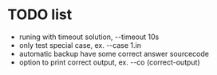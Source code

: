 # TODO list
 - runing with timeout solution, --timeout 10s
 - only test special case, ex. --case 1.in
 - automatic backup have some correct answer sourcecode
 - option to print correct output, ex. --co (correct-output)